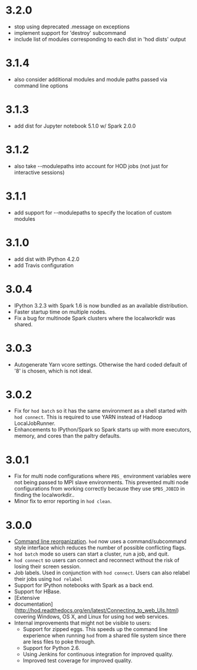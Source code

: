 # 3.2.0
* stop using deprecated .message on exceptions
* implement support for 'destroy' subcommand
* include list of modules corresponding to each dist in 'hod dists' output

# 3.1.4
* also consider additional modules and module paths passed via command line options

# 3.1.3
* add dist for Jupyter notebook 5.1.0 w/ Spark 2.0.0

# 3.1.2
* also take --modulepaths into account for HOD jobs (not just for interactive sessions)

# 3.1.1
* add support for --modulepaths to specify the location of custom modules

# 3.1.0
* add dist with IPython 4.2.0
* add Travis configuration

# 3.0.4
* IPython 3.2.3 with Spark 1.6 is now bundled as an available distribution.
* Faster startup time on multiple nodes.
* Fix a bug for multinode Spark clusters where the localworkdir was shared.

# 3.0.3
* Autogenerate Yarn vcore settings. Otherwise the hard coded default of '8' is
  chosen, which is not ideal.

# 3.0.2
* Fix for `hod batch` so it has the same environment as a shell started with
  `hod connect`. This is required to use YARN instead of Hadoop LocalJobRunner.
* Enhancements to IPython/Spark so Spark starts up with more executors, memory,
  and cores than the paltry defaults.

# 3.0.1
* Fix for multi node configurations where `PBS_` environment variables were not
  being passed to MPI slave environments. This prevented multi node
  configurations from working correctly because they use `$PBS_JOBID` in finding
  the localworkdir..
* Minor fix to error reporting in `hod clean`.

# 3.0.0
* [Command line reorganization](http://hod.readthedocs.org/en/latest/Command_line_interface.html). 
  `hod` now uses a command/subcommand style interface which reduces the number of possible conflicting flags.
* `hod batch` mode so users can start a cluster, run a job, and quit.
* `hod connect` so users can connect and reconnect without the risk of
  losing their screen session.
* Job labels. Used in conjunction with `hod connect`. Users can also relabel
  their jobs using `hod relabel`
* Support for IPython notebooks with Spark as a back end.
* Support for HBase.
* [Extensive
* documentation](http://hod.readthedocs.org/en/latest/Connecting_to_web_UIs.html) 
  covering Windows, OS X, and Linux for using `hod` web services.
* Internal improvements that might not be visible to users:
  * Support for zipped eggs. This speeds up the command line experience when
    running `hod` from a shared file system since there are less files to poke
    through.
  * Support for Python 2.6.
  * Using Jenkins for continuous integration for improved quality.
  * Improved test coverage for improved quality.

